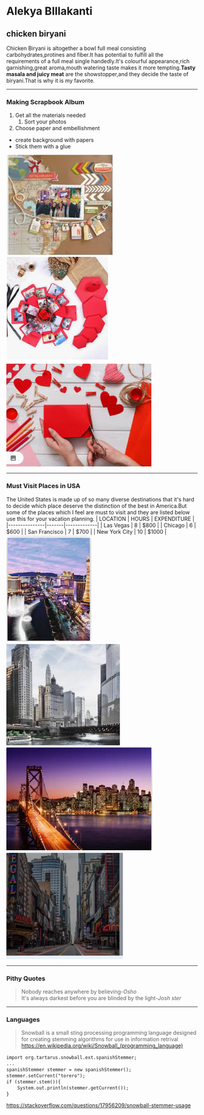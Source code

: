 # Alekya BIllakanti
## chicken biryani
Chicken Biryani is altogether a bowl full meal consisting carbohydrates,protines and fiber.It has potential to fulfill all the requirements of a full meal single handedly.It's colourful appearance,rich garnishing,great aroma,mouth watering taste makes it more tempting.**Tasty masala and juicy meat** are the showstopper,and they decide the taste of biryani.That is why it is my favorite.

---
### Making Scrapbook Album
1. Get all the materials needed
    1. Sort your photos
3. Choose paper and embellishment
* create background with papers
* Stick them with a glue

![scrapbook](images/task/sb1.PNG)
![scrapbook](images/task/sb2.PNG)
![scrapbook](images/task/sb3.PNG)

---
### Must Visit Places in USA
The United States is made up of so many diverse destinations that it's hard to decide which place deserve the distinction of the best in America.But some of the places which I feel are must to visit and they are listed below use this for your vacation planning.
| LOCATION      | HOURS | EXPENDITURE |
|---------------|-------|-------------|
| Las Vegas     | 8     | $800        |
| Chicago       | 6     | $600        |
| San Francisco | 7     | $700        |
| New York City | 10    | $1000       |
![Las Vegas](images/location/vegas.PNG)
![chicago](images/location/chicago.PNG)
![Las Vegas](images/location/sanfrancisco.PNG)
![Las Vegas](images/location/ny.PNG)



---
### Pithy Quotes
> Nobody reaches anywhere by believing-*Osho*  
> It's always darkest before you are blinded by the light-*Josh ster*

---

### Languages
>Snowball is a small sting processing programming language designed for creating stemming algorithms for use in information retrival
<https://en.wikipedia.org/wiki/Snowball_(programming_language)>

```
import org.tartarus.snowball.ext.spanishStemmer;
...
spanishStemmer stemmer = new spanishStemmer();
stemmer.setCurrent("torero");
if (stemmer.stem()){
    System.out.println(stemmer.getCurrent());
}
```

<https://stackoverflow.com/questions/17956209/snowball-stemmer-usage>



